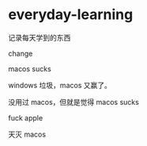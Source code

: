 # everyday-learning

记录每天学到的东西

change

macos sucks

windows 垃圾，macos 又赢了。

没用过 macos，但就是觉得 macos sucks

fuck apple

天灭 macos
